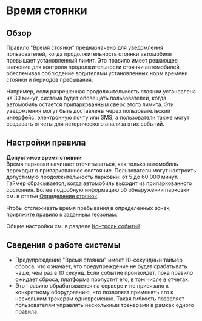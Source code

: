 # Время стоянки

## Обзор

Правило "Время стоянки" предназначено для уведомления пользователей, когда продолжительность стоянки автомобиля превышает установленный лимит. Это правило имеет решающее значение для контроля продолжительности стоянки автомобилей, обеспечивая соблюдение водителями установленных норм времени стоянки и периодов пребывания.

Например, если разрешенная продолжительность стоянки установлена на 30 минут, система будет оповещать пользователей, когда автомобиль остается припаркованным сверх этого лимита. Эти уведомления могут быть доставлены через пользовательский интерфейс, электронную почту или SMS, а пользователи также могут создавать отчеты для исторического анализа этих событий.

## Настройки правила

**Допустимое время стоянки**  
Время парковки начинает отсчитываться, как только автомобиль переходит в припаркованное состояние. Пользователи могут настроить допустимую продолжительность парковки: от 5 до 60 000 минут. Таймер сбрасывается, когда автомобиль выходит из припаркованного состояния. Более подробную информацию об обнаружении парковки см. в статье [Определение стоянок](../../../page-5302ab32-12bc-44c7-a257-ec050384f007/page-5a883dd9-2a8a-4325-b3e0-822a86fcc18b/page-ea8cf6c3-e0be-47cf-8fce-d93cd708ee59/page-bf47a4c9-84db-4b4d-bda1-52f9af9f0f2a.md).

Чтобы отслеживать время пребывания в определенных зонах, привяжите правило к заданным геозонам.

Общие настройки см. в разделе [Контроль событий](../../page-62d31c4d-6ade-4534-a5a4-2266dae8d4ca.md).

## Сведения о работе системы

- Предупреждение "Время стоянки" имеет 10-секундный таймер сброса, что означает, что предупреждение не будет срабатывать чаще, чем раз в 10 секунд. Если событие произойдет, пока правило ожидает сброса, платформа пропустит его, в том числе в отчетах.
- Это правило обрабатывается на сервере и не привязано к конкретному оборудованию, что позволяет применять его к нескольким трекерам одновременно. Такая гибкость позволяет пользователям управлять несколькими трекерами в рамках одного правила.
